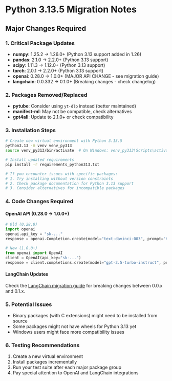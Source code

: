# Python 3.13.5 Migration Notes

## Major Changes Required

### 1. Critical Package Updates
- **numpy**: 1.25.2 → 1.26.0+ (Python 3.13 support added in 1.26)
- **pandas**: 2.1.0 → 2.2.0+ (Python 3.13 support)
- **scipy**: 1.11.3 → 1.12.0+ (Python 3.13 support)
- **torch**: 2.0.1 → 2.2.0+ (Python 3.13 support)
- **openai**: 0.28.0 → 1.0.0+ (MAJOR API CHANGE - see migration guide)
- **langchain**: 0.0.332 → 0.1.0+ (Breaking changes - check changelog)

### 2. Packages Removed/Replaced
- **pytube**: Consider using `yt-dlp` instead (better maintained)
- **manifest-ml**: May not be compatible, check alternatives
- **gpt4all**: Update to 2.1.0+ or check compatibility

### 3. Installation Steps
```bash
# Create new virtual environment with Python 3.13.5
python3.13 -m venv venv_py313
source venv_py313/bin/activate  # On Windows: venv_py313\Scripts\activate

# Install updated requirements
pip install -r requirements_python313.txt

# If you encounter issues with specific packages:
# 1. Try installing without version constraints
# 2. Check package documentation for Python 3.13 support
# 3. Consider alternatives for incompatible packages
```

### 4. Code Changes Required

#### OpenAI API (0.28.0 → 1.0.0+)
```python
# Old (0.28.0)
import openai
openai.api_key = "sk-..."
response = openai.Completion.create(model="text-davinci-003", prompt="Hello")

# New (1.0.0+)
from openai import OpenAI
client = OpenAI(api_key="sk-...")
response = client.completions.create(model="gpt-3.5-turbo-instruct", prompt="Hello")
```

#### LangChain Updates
Check the [LangChain migration guide](https://python.langchain.com/docs/guides/migrations) for breaking changes between 0.0.x and 0.1.x.

### 5. Potential Issues
- Binary packages (with C extensions) might need to be installed from source
- Some packages might not have wheels for Python 3.13 yet
- Windows users might face more compatibility issues

### 6. Testing Recommendations
1. Create a new virtual environment
2. Install packages incrementally
3. Run your test suite after each major package group
4. Pay special attention to OpenAI and LangChain integrations